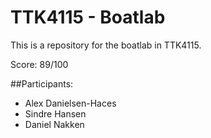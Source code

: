 # TTK4115 - Boatlab
This is a repository for the boatlab in TTK4115.

Score: 89/100

##Participants:
-  Alex Danielsen-Haces
-  Sindre Hansen
-  Daniel Nakken
